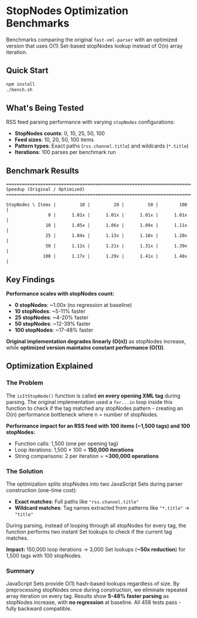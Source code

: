 # StopNodes Optimization Benchmarks

Benchmarks comparing the original `fast-xml-parser` with an optimized version that uses O(1) Set-based stopNodes lookup instead of O(n) array iteration.

## Quick Start

```bash
npm install
./bench.sh
```

## What's Being Tested

RSS feed parsing performance with varying `stopNodes` configurations:
- **StopNodes counts**: 0, 10, 25, 50, 100
- **Feed sizes**: 10, 20, 50, 100 items
- **Pattern types**: Exact paths (`rss.channel.title`) and wildcards (`*.title`)
- **Iterations**: 100 parses per benchmark run

## Benchmark Results

```
=======================================================================
Speedup (Original / Optimized)
=======================================================================

StopNodes \ Items |         10 |         20 |         50 |        100 |
                0 |      1.01x |      1.01x |      1.01x |      1.01x |
               10 |      1.05x |      1.06x |      1.09x |      1.11x |
               25 |      1.04x |      1.13x |      1.18x |      1.20x |
               50 |      1.12x |      1.21x |      1.31x |      1.39x |
              100 |      1.17x |      1.29x |      1.41x |      1.48x |
```

## Key Findings

**Performance scales with stopNodes count:**
- **0 stopNodes**: ~1.00x (no regression at baseline)
- **10 stopNodes**: ~5-11% faster
- **25 stopNodes**: ~4-20% faster
- **50 stopNodes**: ~12-39% faster
- **100 stopNodes**: ~17-48% faster

**Original implementation degrades linearly (O(n))** as stopNodes increase, while **optimized version maintains constant performance (O(1))**.

## Optimization Explained

### The Problem

The `isItStopNode()` function is called **on every opening XML tag** during parsing. The original implementation used a `for...in` loop inside this function to check if the tag matched any stopNodes pattern - creating an O(n) performance bottleneck where n = number of stopNodes.

**Performance impact for an RSS feed with 100 items (~1,500 tags) and 100 stopNodes:**
- Function calls: 1,500 (one per opening tag)
- Loop iterations: 1,500 × 100 = **150,000 iterations**
- String comparisons: 2 per iteration = **~300,000 operations**

### The Solution

The optimization splits stopNodes into two JavaScript Sets during parser construction (one-time cost):
- **Exact matches**: Full paths like `"rss.channel.title"`
- **Wildcard matches**: Tag names extracted from patterns like `"*.title"` → `"title"`

During parsing, instead of looping through all stopNodes for every tag, the function performs two instant Set lookups to check if the current tag matches.

**Impact:** 150,000 loop iterations → 3,000 Set lookups (**~50x reduction**) for 1,500 tags with 100 stopNodes.

### Summary

JavaScript Sets provide O(1) hash-based lookups regardless of size. By preprocessing stopNodes once during construction, we eliminate repeated array iteration on every tag. Results show **5-48% faster parsing** as stopNodes increase, with **no regression** at baseline. All 458 tests pass - fully backward compatible.
